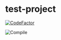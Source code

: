 # test-project

[![CodeFactor](https://www.codefactor.io/repository/github/firuza/test-project/badge)](https://www.codefactor.io/repository/github/firuza/test-project)

![Compile](https://github.com/firuza/test-project/actions/workflows/helloAction.yml/badge.svg)
